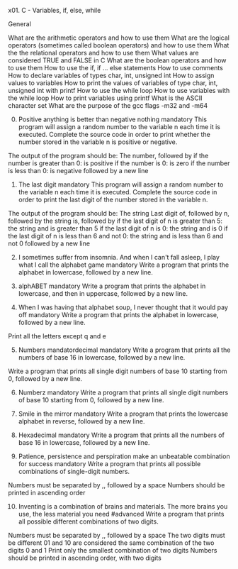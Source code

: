 x01. C - Variables, if, else, while

General

What are the arithmetic operators and how to use them
What are the logical operators (sometimes called boolean operators) and how to use them
What the the relational operators and how to use them
What values are considered TRUE and FALSE in C
What are the boolean operators and how to use them
How to use the if, if ... else statements
How to use comments
How to declare variables of types char, int, unsigned int
How to assign values to variables
How to print the values of variables of type char, int, unsigned int with printf
How to use the while loop
How to use variables with the while loop
How to print variables using printf
What is the ASCII character set
What are the purpose of the gcc flags -m32 and -m64


0. Positive anything is better than negative nothing
mandatory
This program will assign a random number to the variable n each time it is executed. Complete the source code in order to print whether the number stored in the variable n is positive or negative.

The output of the program should be:
The number, followed by
if the number is greater than 0: is positive
if the number is 0: is zero
if the number is less than 0: is negative
followed by a new line

1. The last digit
mandatory
This program will assign a random number to the variable n each time it is executed. Complete the source code in order to print the last digit of the number stored in the variable n.

The output of the program should be:
The string Last digit of, followed by
n, followed by
the string is, followed by
if the last digit of n is greater than 5: the string and is greater than 5
if the last digit of n is 0: the string and is 0
if the last digit of n is less than 6 and not 0: the string and is less than 6 and not 0
followed by a new line


2. I sometimes suffer from insomnia. And when I can't fall asleep, I play what I call the alphabet game
mandatory
Write a program that prints the alphabet in lowercase, followed by a new line.


3. alphABET
mandatory
Write a program that prints the alphabet in lowercase, and then in uppercase, followed by a new line.


4. When I was having that alphabet soup, I never thought that it would pay off
mandatory
Write a program that prints the alphabet in lowercase, followed by a new line.

Print all the letters except q and e


5. Numbers
mandatordecimal
mandatory
Write a program that prints all the numbers of base 16 in lowercase, followed by a new line.


Write a program that prints all single digit numbers of base 10 starting from 0, followed by a new line.


6. Numberz
mandatory
Write a program that prints all single digit numbers of base 10 starting from 0, followed by a new line.


7. Smile in the mirror
mandatory
Write a program that prints the lowercase alphabet in reverse, followed by a new line.


8. Hexadecimal
mandatory
Write a program that prints all the numbers of base 16 in lowercase, followed by a new line.


9. Patience, persistence and perspiration make an unbeatable combination for success
mandatory
Write a program that prints all possible combinations of single-digit numbers.

Numbers must be separated by ,, followed by a space
Numbers should be printed in ascending order


10. Inventing is a combination of brains and materials. The more brains you use, the less material you need
#advanced
Write a program that prints all possible different combinations of two digits.

Numbers must be separated by ,, followed by a space
The two digits must be different
01 and 10 are considered the same combination of the two digits 0 and 1
Print only the smallest combination of two digits
Numbers should be printed in ascending order, with two digits



